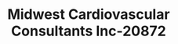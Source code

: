 ---
f_zip-code: 63376
f_state-code: MO
title: Midwest Cardiovascular Consultants Inc-20872
f_phone: 314-344-7636
f_city-only: Saint Peters
f_address: Saint Peters Saint Peters
f_location-unique-id: '20872'
slug: midwest-cardiovascular-consultants-inc-20872
updated-on: '2024-05-30T13:46:58.046Z'
created-on: '2024-05-30T13:36:59.803Z'
published-on: '2024-05-30T13:54:32.469Z'
f_city-state: cms/city/saint-peters-mo.md
f_company: cms/company/midwest-cardiovascular-consultants-inc.md
f_state: cms/state/missouri.md
layout: '[payday-loan].html'
tags: payday-loan
---
